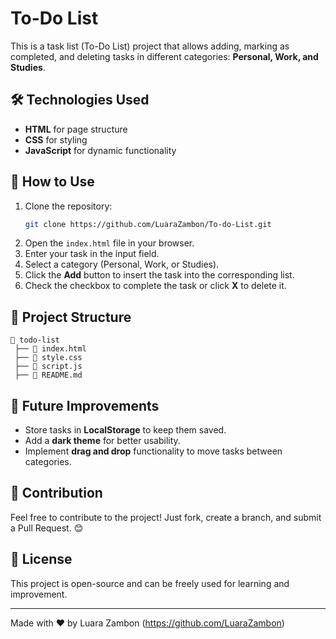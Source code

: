 # To-Do List

This is a task list (To-Do List) project that allows adding, marking as completed, and deleting tasks in different categories: **Personal, Work, and Studies**.

## 🛠 Technologies Used
- **HTML** for page structure
- **CSS** for styling
- **JavaScript** for dynamic functionality

## 🚀 How to Use
1. Clone the repository:
   ```sh
   git clone https://github.com/LuaraZambon/To-do-List.git
   ```
2. Open the `index.html` file in your browser.
3. Enter your task in the input field.
4. Select a category (Personal, Work, or Studies).
5. Click the **Add** button to insert the task into the corresponding list.
6. Check the checkbox to complete the task or click **X** to delete it.

## 📄 Project Structure
```
📂 todo-list
 ├── 📜 index.html
 ├── 📜 style.css
 ├── 📜 script.js
 ├── 📜 README.md
```

## 📌 Future Improvements
- Store tasks in **LocalStorage** to keep them saved.
- Add a **dark theme** for better usability.
- Implement **drag and drop** functionality to move tasks between categories.

## 📢 Contribution
Feel free to contribute to the project! Just fork, create a branch, and submit a Pull Request. 😊

## 📜 License
This project is open-source and can be freely used for learning and improvement.

---
Made with ❤️ by Luara Zambon (https://github.com/LuaraZambon)

